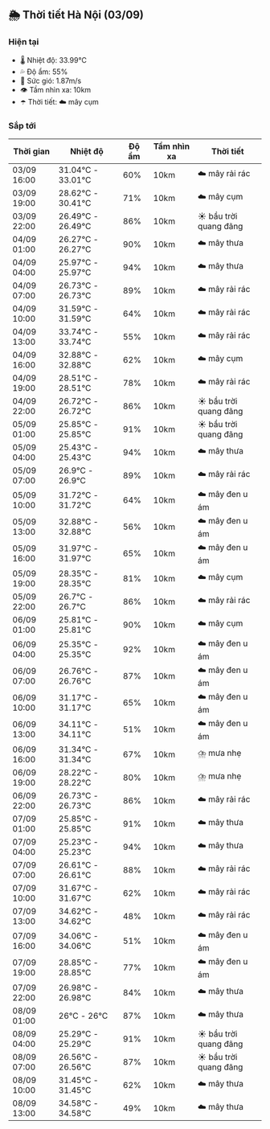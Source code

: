 ## 🌦️ Thời tiết Hà Nội (03/09)

### Hiện tại

- 🌡️ Nhiệt độ: 33.99℃
- 💦 Độ ẩm: 55%
- 💨 Sức gió: 1.87m/s
- 👁️ Tầm nhìn xa: 10km
- ☂️ Thời tiết: ☁️ mây cụm

### Sắp tới

| Thời gian | Nhiệt độ | Độ ẩm | Tầm nhìn xa | Thời tiết |
| --- | --- | --- | --- | --- |
| 03/09 16:00 | 31.04℃ - 33.01℃ | 60% | 10km | ☁️ mây rải rác |
| 03/09 19:00 | 28.62℃ - 30.41℃ | 71% | 10km | ☁️ mây cụm |
| 03/09 22:00 | 26.49℃ - 26.49℃ | 86% | 10km | ☀️ bầu trời quang đãng |
| 04/09 01:00 | 26.27℃ - 26.27℃ | 90% | 10km | ☁️ mây thưa |
| 04/09 04:00 | 25.97℃ - 25.97℃ | 94% | 10km | ☁️ mây thưa |
| 04/09 07:00 | 26.73℃ - 26.73℃ | 89% | 10km | ☁️ mây rải rác |
| 04/09 10:00 | 31.59℃ - 31.59℃ | 64% | 10km | ☁️ mây rải rác |
| 04/09 13:00 | 33.74℃ - 33.74℃ | 55% | 10km | ☁️ mây rải rác |
| 04/09 16:00 | 32.88℃ - 32.88℃ | 62% | 10km | ☁️ mây cụm |
| 04/09 19:00 | 28.51℃ - 28.51℃ | 78% | 10km | ☁️ mây rải rác |
| 04/09 22:00 | 26.72℃ - 26.72℃ | 86% | 10km | ☀️ bầu trời quang đãng |
| 05/09 01:00 | 25.85℃ - 25.85℃ | 91% | 10km | ☀️ bầu trời quang đãng |
| 05/09 04:00 | 25.43℃ - 25.43℃ | 94% | 10km | ☁️ mây thưa |
| 05/09 07:00 | 26.9℃ - 26.9℃ | 89% | 10km | ☁️ mây rải rác |
| 05/09 10:00 | 31.72℃ - 31.72℃ | 64% | 10km | ☁️ mây đen u ám |
| 05/09 13:00 | 32.88℃ - 32.88℃ | 56% | 10km | ☁️ mây đen u ám |
| 05/09 16:00 | 31.97℃ - 31.97℃ | 65% | 10km | ☁️ mây đen u ám |
| 05/09 19:00 | 28.35℃ - 28.35℃ | 81% | 10km | ☁️ mây cụm |
| 05/09 22:00 | 26.7℃ - 26.7℃ | 86% | 10km | ☁️ mây rải rác |
| 06/09 01:00 | 25.81℃ - 25.81℃ | 90% | 10km | ☁️ mây cụm |
| 06/09 04:00 | 25.35℃ - 25.35℃ | 92% | 10km | ☁️ mây đen u ám |
| 06/09 07:00 | 26.76℃ - 26.76℃ | 87% | 10km | ☁️ mây đen u ám |
| 06/09 10:00 | 31.17℃ - 31.17℃ | 65% | 10km | ☁️ mây đen u ám |
| 06/09 13:00 | 34.11℃ - 34.11℃ | 51% | 10km | ☁️ mây đen u ám |
| 06/09 16:00 | 31.34℃ - 31.34℃ | 67% | 10km | ⛈️ mưa nhẹ |
| 06/09 19:00 | 28.22℃ - 28.22℃ | 80% | 10km | ⛈️ mưa nhẹ |
| 06/09 22:00 | 26.73℃ - 26.73℃ | 86% | 10km | ☁️ mây rải rác |
| 07/09 01:00 | 25.85℃ - 25.85℃ | 91% | 10km | ☁️ mây thưa |
| 07/09 04:00 | 25.23℃ - 25.23℃ | 94% | 10km | ☁️ mây thưa |
| 07/09 07:00 | 26.61℃ - 26.61℃ | 88% | 10km | ☁️ mây rải rác |
| 07/09 10:00 | 31.67℃ - 31.67℃ | 62% | 10km | ☁️ mây rải rác |
| 07/09 13:00 | 34.62℃ - 34.62℃ | 48% | 10km | ☁️ mây rải rác |
| 07/09 16:00 | 34.06℃ - 34.06℃ | 51% | 10km | ☁️ mây đen u ám |
| 07/09 19:00 | 28.85℃ - 28.85℃ | 77% | 10km | ☁️ mây đen u ám |
| 07/09 22:00 | 26.98℃ - 26.98℃ | 84% | 10km | ☁️ mây thưa |
| 08/09 01:00 | 26℃ - 26℃ | 87% | 10km | ☁️ mây thưa |
| 08/09 04:00 | 25.29℃ - 25.29℃ | 91% | 10km | ☀️ bầu trời quang đãng |
| 08/09 07:00 | 26.56℃ - 26.56℃ | 87% | 10km | ☀️ bầu trời quang đãng |
| 08/09 10:00 | 31.45℃ - 31.45℃ | 62% | 10km | ☁️ mây thưa |
| 08/09 13:00 | 34.58℃ - 34.58℃ | 49% | 10km | ☁️ mây thưa |

